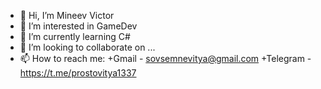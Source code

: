 - 👋 Hi, I’m Mineev Victor
- 👀 I’m interested in GameDev
- 🌱 I’m currently learning C#
- 💞️ I’m looking to collaborate on ...
- 📫 How to reach me:
   +Gmail    - sovsemnevitya@gmail.com
   +Telegram - https://t.me/prostovitya1337
